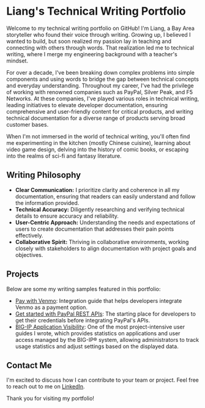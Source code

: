 # Liang's Technical Writing Portfolio

Welcome to my technical writing portfolio on GitHub! I'm Liang, a Bay Area storyteller who found their voice through writing. Growing up, I believed I wanted to build, but soon realized my passion lay in teaching and connecting with others through words. That realization led me to technical writing, where I merge my engineering background with a teacher's mindset.

For over a decade, I've been breaking down complex problems into simple components and using words to bridge the gap between technical concepts and everyday understanding. Throughout my career, I've had the privilege of working with renowned companies such as PayPal, Silver Peak, and F5 Networks. At these companies, I've played various roles in technical writing, leading initiatives to elevate developer documentation, ensuring comprehensive and user-friendly content for critical products, and writing technical documentation for a diverse range of products serving broad customer bases.

When I'm not immersed in the world of technical writing, you'll often find me experimenting in the kitchen (mostly Chinese cuisine), learning about video game design, delving into the history of comic books, or escaping into the realms of sci-fi and fantasy literature.

## Writing Philosophy

- **Clear Communication:** I prioritize clarity and coherence in all my documentation, ensuring that readers can easily understand and follow the information provided.
- **Technical Accuracy:** Diligently researching and verifying technical details to ensure accuracy and reliability.
- **User-Centric Approach:** Understanding the needs and expectations of users to create documentation that addresses their pain points effectively.
- **Collaborative Spirit:** Thriving in collaborative environments, working closely with stakeholders to align documentation with project goals and objectives.

## Projects

Below are some my writing samples featured in this portfolio:

- [Pay with Venmo](https://github.com/liangsong23/portfolio/blob/master/PayPal%20writing%20samples/Pay%20with%20Venmo.png): Integration guide that helps developers integrate Venmo as a payment option.
- [Get started with PayPal REST APIs](https://github.com/liangsong23/portfolio/blob/master/PayPal%20writing%20samples/Get%20started%20with%20PayPal%20REST%20APIs.png): The starting place for developers to get their credentials before integrating PayPal's APIs.
- [BIG-IP Application Visibility](https://github.com/liangsong23/portfolio/blob/master/F5%20writing%20samples/BIG-IQ%20Application%20visibility.pdf): One of the most project-intensive user guides I wrote, which provides statistics on applications and user access managed by the BIG-IP® system, allowing administrators to track usage statistics and adjust settings based on the displayed data.

## Contact Me

I'm excited to discuss how I can contribute to your team or project. Feel free to reach out to me on [LinkedIn](https://www.linkedin.com/in/liangsong23/).

Thank you for visiting my portfolio!

